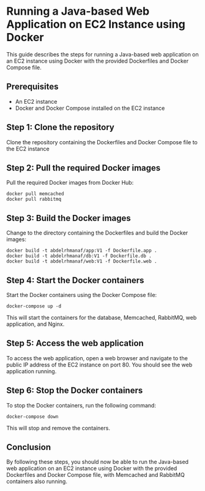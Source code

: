 # Running a Java-based Web Application on EC2 Instance using Docker

This guide describes the steps for running a Java-based web application on an EC2 instance using Docker with the provided Dockerfiles and Docker Compose file.

## Prerequisites

- An EC2 instance
- Docker and Docker Compose installed on the EC2 instance

## Step 1: Clone the repository

Clone the repository containing the Dockerfiles and Docker Compose file to the EC2 instance

## Step 2: Pull the required Docker images

Pull the required Docker images from Docker Hub:

```
docker pull memcached
docker pull rabbitmq
```

## Step 3: Build the Docker images

Change to the directory containing the Dockerfiles and build the Docker images:

```
docker build -t abdelrhmanaf/app:V1 -f Dockerfile.app .
docker build -t abdelrhmanaf/db:V1 -f Dockerfile.db .
docker build -t abdelrhmanaf/web:V1 -f Dockerfile.web .
```

## Step 4: Start the Docker containers

Start the Docker containers using the Docker Compose file:

```
docker-compose up -d
```

This will start the containers for the database, Memcached, RabbitMQ, web application, and Nginx.

## Step 5: Access the web application

To access the web application, open a web browser and navigate to the public IP address of the EC2 instance on port 80. You should see the web application running.

## Step 6: Stop the Docker containers

To stop the Docker containers, run the following command:

```
docker-compose down
```

This will stop and remove the containers.

## Conclusion

By following these steps, you should now be able to run the Java-based web application on an EC2 instance using Docker with the provided Dockerfiles and Docker Compose file, with Memcached and RabbitMQ containers also running.

